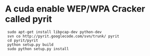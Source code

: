 # A cuda enable WEP/WPA Cracker called pyrit

```
 sudo apt-get install libpcap-dev python-dev
 svn co http://pyrit.googlecode.com/svn/trunk/ pyrit
 cd pyrit/pyrit
 python setup.py build
 sudo python setup.py install
```
